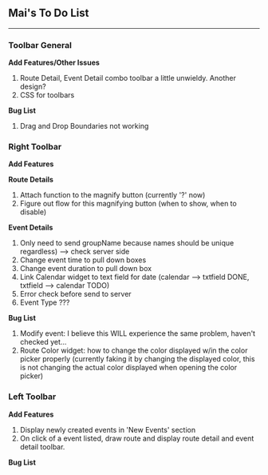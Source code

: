 ## Mai's To Do List ##

---


### Toolbar General ###

**Add Features/Other Issues**

  1. Route Detail, Event Detail combo toolbar a little unwieldy. Another design?
  1. CSS for toolbars


**Bug List**

  1. Drag and Drop Boundaries not working


### Right Toolbar ###

**Add Features**

**Route Details**
  1. Attach function to the magnify button (currently '?' now)
  1. Figure out flow for this magnifying button (when to show, when to disable)

**Event Details**

  1. Only need to send groupName because names should be unique regardless) --> check server side
  1. Change event time to pull down boxes
  1. Change event duration to pull down box
  1. Link Calendar widget to text field for date (calendar --> txtfield DONE, txtfield --> calendar TODO)
  1. Error check before send to server
  1. Event Type ???

**Bug List**

  1. Modify event: I believe this WILL experience the same problem, haven't checked yet...
  1. Route Color widget: how to change the color displayed w/in the color picker properly (currently faking it by changing the displayed color, this is not changing the actual color displayed when opening the color picker)


### Left Toolbar ###

**Add Features**

  1. Display newly created events in 'New Events' section
  1. On click of a event listed, draw route and display route detail and event detail toolbar.

**Bug List**